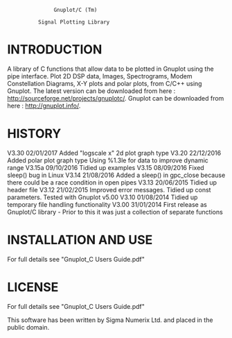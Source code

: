 


				   Gnuplot/C (Tm)

			  Signal Plotting Library




INTRODUCTION
============

A library of C functions that allow data to be plotted in Gnuplot using 
the pipe interface. Plot 2D DSP data, Images, Spectrograms, Modem 
Constellation Diagrams, X-Y plots and polar plots, from C/C++ using 
Gnuplot. The latest version can be downloaded from here : 
http://sourceforge.net/projects/gnuplotc/. Gnuplot can be downloaded 
from here : http://gnuplot.info/. 

HISTORY
=======

V3.30   02/01/2017      Added "logscale x" 2d plot graph type
V3.20   22/12/2016      Added polar plot graph type
                        Using %1.3le for data to improve dynamic range
V3.15a  09/10/2016      Tidied up examples
V3.15   08/09/2016      Fixed sleep() bug in Linux
V3.14   21/08/2016      Added a sleep() in gpc_close because there could be a race condition in open pipes
V3.13   20/06/2015      Tidied up header file
V3.12   21/02/2015      Improved error messages. Tidied up const parameters. Tested with Gnuplot v5.00
V3.10   01/08/2014      Tidied up temporary file handling functionality
V3.00   31/01/2014      First release as Gnuplot/C library - Prior to this it was just a collection of separate functions


INSTALLATION AND USE
====================

For full details see "Gnuplot_C Users Guide.pdf"


LICENSE
=======

For full details see "Gnuplot_C Users Guide.pdf"

This software has been written by Sigma Numerix Ltd. and placed in the public domain.


